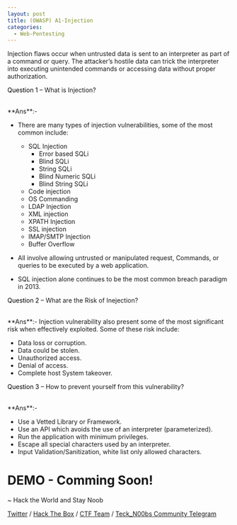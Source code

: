 ```yaml
---
layout: post
title: (OWASP) A1-Injection
categories:
  - Web-Pentesting
---
```


<p>Injection flaws occur when untrusted data is sent to an interpreter as part of a command or query.
The attacker’s hostile data can trick the interpreter into executing unintended commands or accessing data without proper authorization.</p>

<p Class="message">
  <font color="Black">Question 1</font> – What is Injection?
</p>
<br>**Ans**:- 

* There are many types of injection vulnerabilities, some of the most common include:
  * SQL Injection
    * Error based SQLi
    * Blind SQLi
    * String SQLi
    * Blind Numeric SQLi
    * Blind String SQLi
  * Code injection
  * OS Commanding
  * LDAP Injection
  * XML injection
  * XPATH Injection
  * SSL injection
  * IMAP/SMTP Injection
  * Buffer Overflow
  
* All involve allowing untrusted or manipulated request, Commands, or queries to be executed by a web application.
* SQL injection alone continues to be the most common breach paradigm in 2013.

<p Class="message">
  <font color="Black">Question 2</font> – What are the Risk of Inejection?
</p>
<br>**Ans**:- Injection vulnerability also present some of the most significant risk when effectively exploited. Some of these risk include:

* Data loss or corruption.
* Data could be stolen.
* Unauthorized access.
* Denial of access.
* Complete host System takeover.

<p Class="message">
  <font color="Black">Question 3</font> – How to prevent yourself from this vulnerability?
</p>
<br>**Ans**:- 

* Use a Vetted Library or Framework.
* Use an API which avoids the use of an interpreter (parameterized).
* Run the application with minimum privileges.
* Escape all special characters used by an interpreter.
* Input Validation/Sanitization, white list only allowed characters.

<h1 Class="message">
  DEMO - Comming Soon!
</h1>

<p class="message">
  ~ Hack the World and Stay Noob
</p>

[Twitter](https://twitter.com/Teck__K2) / [Hack The Box](https://www.hackthebox.eu/profile/966) / [CTF Team](https://ctftime.org/team/20102) /
[Teck_N00bs Community Telegram](https://t.me/Teck_N00bs)

<script src="https://www.hackthebox.eu/badge/966"> </script>
<script src="https://www.hackthebox.eu/badge/966"></script>
